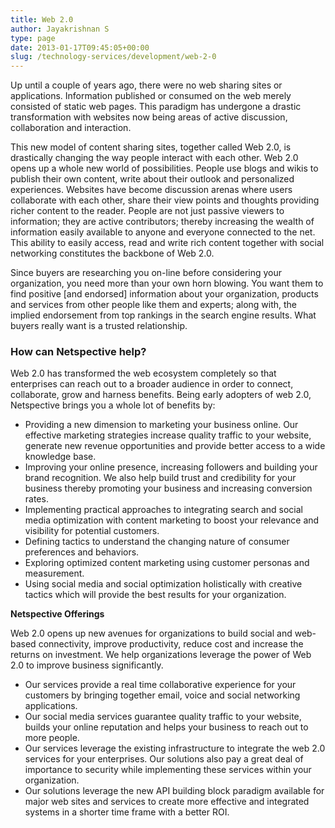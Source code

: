 ```yaml
---
title: Web 2.0
author: Jayakrishnan S
type: page
date: 2013-01-17T09:45:05+00:00
slug: /technology-services/development/web-2-0
---
```

Up until a couple of years ago, there were no web sharing sites or applications. Information published or consumed on the web merely consisted of static web pages. This paradigm has undergone a drastic transformation with websites now being areas of active discussion, collaboration and interaction.

This new model of content sharing sites, together called Web 2.0, is drastically changing the way people interact with each other. Web 2.0 opens up a whole new world of possibilities. People use blogs and wikis to publish their own content, write about their outlook and personalized experiences. Websites have become discussion arenas where users collaborate with each other, share their view points and thoughts providing richer content to the reader. People are not just passive viewers to information; they are active contributors; thereby increasing the wealth of information easily available to anyone and everyone connected to the net. This ability to easily access, read and write rich content together with social networking constitutes the backbone of Web 2.0.

Since buyers are researching you on-line before considering your organization, you need more than your own horn blowing. You want them to find positive [and endorsed] information about your organization, products and services from other people like them and experts; along with, the implied endorsement from top rankings in the search engine results. What buyers really want is a trusted relationship.

### How can Netspective help?

Web 2.0 has transformed the web ecosystem completely so that enterprises can reach out to a broader audience in order to connect, collaborate, grow and harness benefits. Being early adopters of web 2.0, Netspective brings you a whole lot of benefits by:

* Providing a new dimension to marketing your business online. Our effective marketing strategies increase quality traffic to your website, generate new revenue opportunities and provide better access to a wide knowledge base.
* Improving your online presence, increasing followers and building your brand recognition. We also help build trust and credibility for your business thereby promoting your business and increasing conversion rates.
* Implementing practical approaches to integrating search and social media optimization with content marketing to boost your relevance and visibility for potential customers.
* Defining tactics to understand the changing nature of consumer preferences and behaviors.
* Exploring optimized content marketing using customer personas and measurement.
* Using social media and social optimization holistically with creative tactics which will provide the best results for your organization.


**Netspective Offerings**

Web 2.0 opens up new avenues for organizations to build social and web-based connectivity, improve productivity, reduce cost and increase the returns on investment. We help organizations leverage the power of Web 2.0 to improve business significantly.

* Our services provide a real time collaborative experience for your customers by bringing together email, voice and social networking applications.
* Our social media services guarantee quality traffic to your website, builds your online reputation and helps your business to reach out to more people.
* Our services leverage the existing infrastructure to integrate the web 2.0 services for your enterprises. Our solutions also pay a great deal of importance to security while implementing these services within your organization.
* Our solutions leverage the new API building block paradigm available for major web sites and services to create more effective and integrated systems in a shorter time frame with a better ROI.

